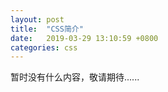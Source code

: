 ```yaml
---
layout: post
title:  "CSS简介"
date:   2019-03-29 13:10:59 +0800
categories: css
---
```

暂时没有什么内容，敬请期待......